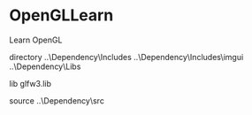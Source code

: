 # OpenGLLearn
 Learn OpenGL

directory
..\Dependency\Includes
..\Dependency\Includes\imgui
..\Dependency\Libs

lib
glfw3.lib

source
..\Dependency\src